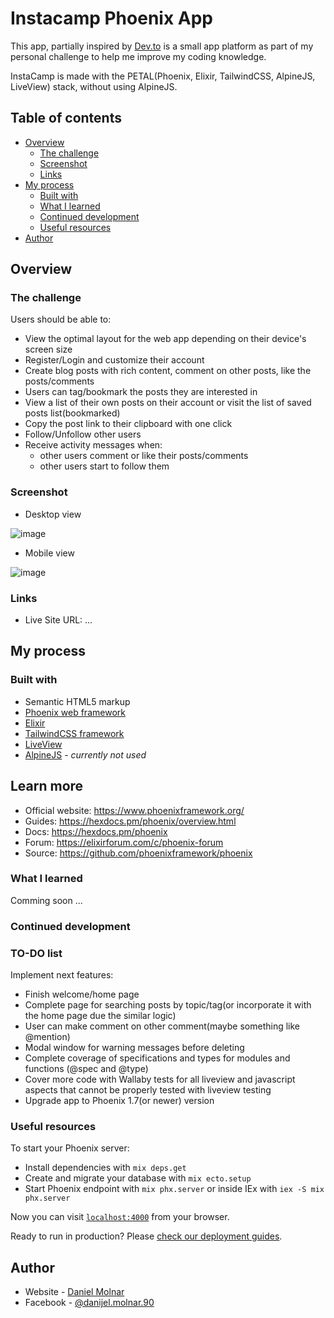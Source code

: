 # Instacamp Phoenix App

This app, partially inspired by [Dev.to](https://dev.to/) is a small app platform as part of my personal challenge to help me improve my coding knowledge.

InstaCamp is made with the PETAL(Phoenix, Elixir, TailwindCSS, AlpineJS, LiveView) stack, without using AlpineJS.

## Table of contents

- [Overview](#overview)
  - [The challenge](#the-challenge)
  - [Screenshot](#screenshot)
  - [Links](#links)
- [My process](#my-process)
  - [Built with](#built-with)
  - [What I learned](#what-i-learned)
  - [Continued development](#continued-development)
  - [Useful resources](#useful-resources)
- [Author](#author)

## Overview

### The challenge

Users should be able to:

- View the optimal layout for the web app depending on their device's screen size
- Register/Login and customize their account
- Create blog posts with rich content, comment on other posts, like the posts/comments
- Users can tag/bookmark the posts they are interested in
- View a list of their own posts on their account or visit the list of saved posts list(bookmarked)
- Copy the post link to their clipboard with one click
- Follow/Unfollow other users
- Receive activity messages when:
  - other users comment or like their posts/comments
  - other users start to follow them

### Screenshot

- Desktop view

![image]()

- Mobile view

![image]()

### Links

- Live Site URL: ...

## My process

### Built with

- Semantic HTML5 markup
- [Phoenix web framework](https://www.phoenixframework.org/)
- [Elixir](https://elixir-lang.org/)
- [TailwindCSS framework](https://tailwindcss.com/)
- [LiveView](https://github.com/phoenixframework/phoenix_live_view)
- [AlpineJS](https://alpinejs.dev/) - _currently not used_

## Learn more

- Official website: https://www.phoenixframework.org/
- Guides: https://hexdocs.pm/phoenix/overview.html
- Docs: https://hexdocs.pm/phoenix
- Forum: https://elixirforum.com/c/phoenix-forum
- Source: https://github.com/phoenixframework/phoenix

### What I learned

Comming soon ...

### Continued development

### TO-DO list

Implement next features:

- Finish welcome/home page
- Complete page for searching posts by topic/tag(or incorporate it with the home page due the similar logic)
- User can make comment on other comment(maybe something like @mention)
- Modal window for warning messages before deleting
- Complete coverage of specifications and types for modules and functions (@spec and @type)
- Cover more code with Wallaby tests for all liveview and javascript aspects that cannot be properly tested with liveview testing
- Upgrade app to Phoenix 1.7(or newer) version


### Useful resources

To start your Phoenix server:

- Install dependencies with `mix deps.get`
- Create and migrate your database with `mix ecto.setup`
- Start Phoenix endpoint with `mix phx.server` or inside IEx with `iex -S mix phx.server`

Now you can visit [`localhost:4000`](http://localhost:4000) from your browser.

Ready to run in production? Please [check our deployment guides](https://hexdocs.pm/phoenix/deployment.html).

## Author

- Website - [Daniel Molnar](https://github.com/Daniel4lm)
- Facebook - [@danijel.molnar.90](https://www.facebook.com/danijel.molnar.90/)
